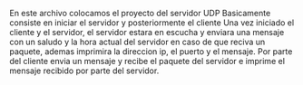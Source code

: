 En este archivo colocamos el proyecto del servidor UDP
Basicamente consiste en iniciar el servidor y posteriormente el cliente
Una vez iniciado el cliente y el servidor, el servidor estara en escucha y enviara una mensaje
con un saludo y la hora actual del servidor en caso de que reciva un paquete, ademas imprimira la direccion ip, 
el puerto y el mensaje.
Por parte del cliente envia un mensaje y recibe el paquete del servidor e imprime el mensaje recibido por
parte del servidor.
